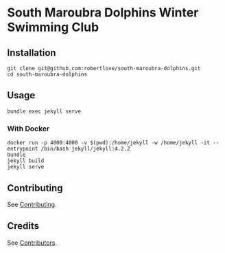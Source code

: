 # South Maroubra Dolphins Winter Swimming Club

## Installation

```shell
git clone git@github.com:robertlove/south-maroubra-dolphins.git
cd south-maroubra-dolphins
```

## Usage

```shell
bundle exec jekyll serve
```

### With Docker

```shell
docker run -p 4000:4000 -v $(pwd):/home/jekyll -w /home/jekyll -it --entrypoint /bin/bash jekyll/jekyll:4.2.2
bundle
jekyll build
jekyll serve
```

## Contributing

See [Contributing](https://github.com/robertlove/.github/blob/master/CONTRIBUTING.md).

## Credits

See [Contributors](https://github.com/robertlove/south-maroubra-dolphins/graphs/contributors).
